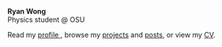 **Ryan Wong** \
Physics student @ OSU 

Read my <a href = "bio.html"> profile </a>, 
browse my <a href = "projects.html">projects</a> and <a href = "posts.html">posts</a>, or
view my <a href = "CV.html">CV</a>.


